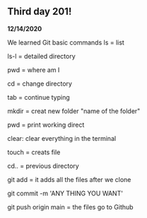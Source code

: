## Third day 201! 
**12/14/2020**


We learned Git basic commands 
ls = list

ls-l = detailed directory

pwd = where am I

cd = change directory 

tab = continue typing

mkdir = creat new folder "name of the folder" 

pwd = print working direct 

clear: clear everything in the terminal

touch = creats file

cd.. = previous directory

git add = it adds all the files after we clone

git commit -m 'ANY THING YOU WANT'

git push origin main = the files go to Github
